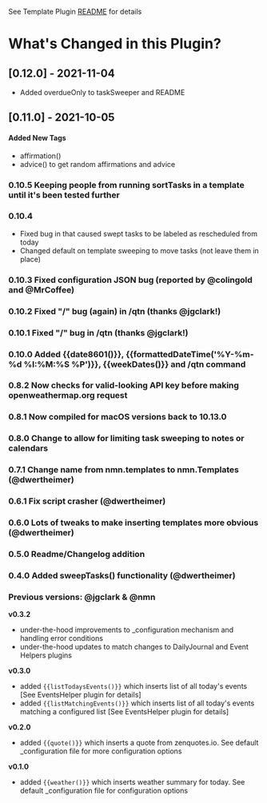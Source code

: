 See Template Plugin [README](https://github.com/NotePlan/plugins/blob/main/nmn.Templates/README.md) for details

# What's Changed in this Plugin?

## [0.12.0] - 2021-11-04
- Added overdueOnly to taskSweeper and README
## [0.11.0] - 2021-10-05
#### Added New Tags
- affirmation()
- advice() to get random affirmations and advice

### 0.10.5 Keeping people from running sortTasks in a template until it's been tested further 


### 0.10.4 
- Fixed bug in that caused swept tasks to be labeled as rescheduled from today
- Changed default on template sweeping to move tasks (not leave them in place)

### 0.10.3 Fixed configuration JSON bug (reported by @colingold and @MrCoffee)

### 0.10.2 Fixed "/" bug (again) in /qtn (thanks @jgclark!)

### 0.10.1 Fixed "/" bug in /qtn (thanks @jgclark!)

### 0.10.0 Added {{date8601()}}, {{formattedDateTime('%Y-%m-%d %I:%M:%S %P')}}, {{weekDates()}} and /qtn command

### 0.8.2 Now checks for valid-looking API key before making openweathermap.org request

### 0.8.1 Now compiled for macOS versions back to 10.13.0

### 0.8.0 Change to allow for limiting task sweeping to notes or calendars

### 0.7.1 Change name from nmn.templates to nmn.Templates (@dwertheimer)

### 0.6.1 Fix script crasher (@dwertheimer)

### 0.6.0 Lots of tweaks to make inserting templates more obvious (@dwertheimer)

### 0.5.0 Readme/Changelog addition

### 0.4.0 Added sweepTasks() functionality (@dwertheimer)

### Previous versions: @jgclark & @nmn
**v0.3.2**
- under-the-hood improvements to _configuration mechanism and handling error conditions
- under-the-hood updates to match changes to DailyJournal and Event Helpers plugins

**v0.3.0**
- added `{{listTodaysEvents()}}` which inserts list of all today's events [See EventsHelper plugin for details]
- added `{{listMatchingEvents()}}` which inserts list of all today's events matching a configured list [See EventsHelper plugin for details]

**v0.2.0**
- added `{{quote()}}` which inserts a quote from zenquotes.io. See default _configuration file for more configuration options

**v0.1.0**
- added `{{weather()}}` which inserts weather summary for today. See default _configuration file for configuration options